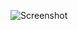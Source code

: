 ![Screenshot](https://raw.githubusercontent.com/Cryakl/Ultimate-RAT-Collection/refs/heads/main/Institution/Institution%20FWB%201.2/Screenshot.png)

